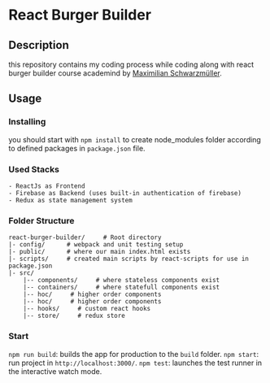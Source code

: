 # React Burger Builder

## Description
this repository contains my coding process while coding along with react burger builder course academind by [Maximilian Schwarzmüller](https://www.linkedin.com/in/maximilian-schwarzmueller/).

## Usage

### Installing
you should start with `npm install` to create node_modules folder according to defined packages in `package.json` file.

### Used Stacks
    - ReactJs as Frontend
    - Firebase as Backend (uses built-in authentication of firebase)
    - Redux as state management system

### Folder Structure

```
react-burger-builder/     # Root directory
|- config/      # webpack and unit testing setup
|- public/      # where our main index.html exists
|- scripts/     # created main scripts by react-scripts for use in package.json 
|- src/
    |-- components/     # where stateless components exist
    |-- containers/     # where statefull components exist 
    |-- hoc/     # higher order components 
    |-- hoc/     # higher order components 
    |-- hooks/     # custom react hooks  
    |-- store/     # redux store  

```

### Start

`npm run build`: builds the app for production to the `build` folder.
`npm start`: run project in `http://localhost:3000/`.
`npm test`: launches the test runner in the interactive watch mode.